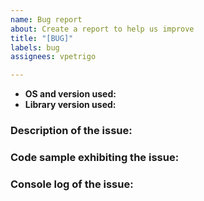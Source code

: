 ```yaml
---
name: Bug report
about: Create a report to help us improve
title: "[BUG]"
labels: bug
assignees: vpetrigo

---
```


<!--
Hi there! thank you for discovering and submitting an issue!

Please first tell us a little bit about the environment you're running:
-->


- **OS and version used:** <VERSION> <!-- Windows 10, Ubuntu 15.04... -->
- **Library version used:** <VERSION> <!-- Please include the library version -->


### Description of the issue:
<!-- Please be as detailed as possible: which feature has a problem, how often does it fail,  -->

### Code sample exhibiting the issue:
<!-- Please remove any sensitive information! -->

### Console log of the issue:
<!-- Please share as much logs as posible, that will help debugging -->
<!-- Don't forget to remove any sensitive information! -->

